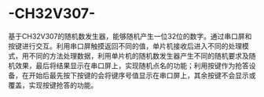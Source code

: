# -CH32V307-
基于CH32V307的随机数发生器，能够随机产生一位32位的数字。通过串口屏和按键进行交互。利用串口屏触摸返回不同的值，单片机接收后进入不同的处理模式，用不同的方法处理数据，利用单片机的随机数发生器产生不同的随机要求及随机效果，最后将结果显示在串口屏上，实现随机点名的功能；利用按键作为抢答设备，在开始后最先按下按键的会将键序号值显示在串口屏上，其余按键不会显示或覆盖，实现按键抢答的功能。
